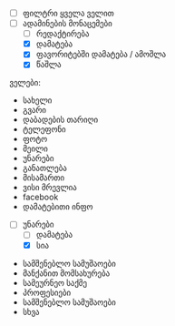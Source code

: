 - [ ] ფილტრი ყველა ველით
- [ ] ადამინების მონაცემები
  -  [ ] რედაქტირება
  -  [x] დამატება
  -  [x] ფავორიტებში დამატება / ამოშლა
  -  [x] წაშლა

ველები:
* სახელი
* გვარი
* დაბადების თარიღი
* ტელეფონი
* ფოტო
* მეილი
* უნარები
* განათლება
* მისამართი
* ვისი მრევლია
* facebook
* დამატებითი ინფო

- [ ] უნარები
   - [ ] დამატება
   - [x] სია
* სამშენებლო სამუშაოები
* მანქანით მომსახურება
* სამეურნეო საქმე
* პროფესიები
* სამშენებლო სამუშაოები
* სხვა
